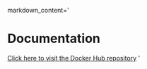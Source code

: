 markdown_content='
# Documentation

[Click here to visit the Docker Hub repository](https://hub.docker.com/r/chandu5634/flaskapi)
'
